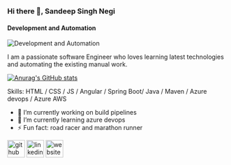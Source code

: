 ### Hi there 👋, Sandeep Singh Negi
#### Development and Automation
![Development and Automation]()

I am a passionate software Engineer who loves learning latest technologies and automating the existing manual work.

[![Anurag's GitHub stats](https://github-readme-stats.vercel.app/api?username=sandeepnegi1996)](https://github.com/anuraghazra/github-readme-stats)

Skills: HTML / CSS / JS / Angular / Spring Boot/ Java / Maven / Azure devops / Azure  AWS

- 🔭 I’m currently working on build pipelines 
- 🌱 I’m currently learning azure devops 
- ⚡ Fun fact: road racer and marathon runner 


[<img src='https://cdn.jsdelivr.net/npm/simple-icons@3.0.1/icons/github.svg' alt='github' height='40'>](https://github.com/sandeepnegi1996)  [<img src='https://cdn.jsdelivr.net/npm/simple-icons@3.0.1/icons/linkedin.svg' alt='linkedin' height='40'>](https://www.linkedin.com/in/sandeepnegi1996/)  [<img src='https://cdn.jsdelivr.net/npm/simple-icons@3.0.1/icons/icloud.svg' alt='website' height='40'>](www.hashcodehub.com)  

